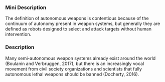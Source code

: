 ### Mini Description

The definition of autonomous weapons is contentious because of the continuum of autonomy present in weapon systems, but generally they are defined as robots designed to select and attack targets without human intervention.

### Description

 Many semi-autonomous weapon systems already exist around the world (Boulanin and Verbruggen, 2017), but there is an increasingly vocal movement from civil society organizations and scientists that fully autonomous lethal weapons should be banned (Docherty, 2016).
